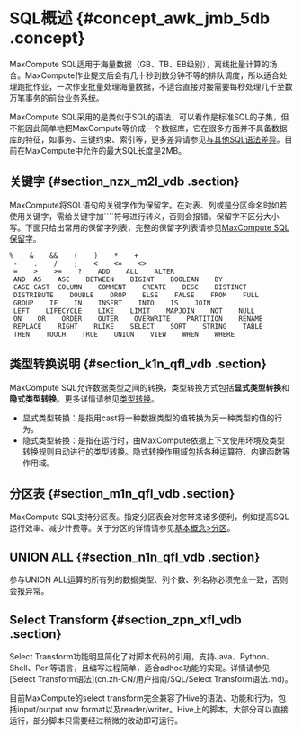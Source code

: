 # SQL概述 {#concept_awk_jmb_5db .concept}

MaxCompute SQL适用于海量数据（GB、TB、EB级别），离线批量计算的场合。MaxCompute作业提交后会有几十秒到数分钟不等的排队调度，所以适合处理跑批作业，一次作业批量处理海量数据，不适合直接对接需要每秒处理几千至数万笔事务的前台业务系统。

MaxCompute SQL采用的是类似于SQL的语法，可以看作是标准SQL的子集，但不能因此简单地把MaxCompute等价成一个数据库，它在很多方面并不具备数据库的特征，如事务、主键约束、索引等，更多差异请参见[与其他SQL语法差异](cn.zh-CN/用户指南/SQL/附录/与其他SQL语法的差异.md)。目前在MaxCompute中允许的最大SQL长度是2MB。

## 关键字 {#section_nzx_m2l_vdb .section}

MaxCompute将SQL语句的关键字作为保留字。在对表、列或是分区命名时如若使用关键字，需给关键字加````符号进行转义，否则会报错。保留字不区分大小写。下面只给出常用的保留字列表，完整的保留字列表请参见[MaxCompute SQL保留字](cn.zh-CN/用户指南/SQL/附录/保留字.md)。

```
%    &    &&    (    )    *    +  
 -    .    /    ;    <    <=    <>  
 =    >    >=    ?    ADD    ALL    ALTER  
 AND  AS    ASC    BETWEEN    BIGINT    BOOLEAN    BY  
 CASE CAST  COLUMN    COMMENT    CREATE    DESC    DISTINCT  
 DISTRIBUTE    DOUBLE    DROP    ELSE    FALSE    FROM    FULL  
 GROUP    IF    IN    INSERT    INTO    IS    JOIN  
 LEFT    LIFECYCLE    LIKE    LIMIT    MAPJOIN    NOT    NULL  
 ON    OR    ORDER    OUTER    OVERWRITE    PARTITION    RENAME  
 REPLACE    RIGHT    RLIKE    SELECT    SORT    STRING    TABLE  
 THEN    TOUCH    TRUE    UNION    VIEW    WHEN    WHERE
```

## 类型转换说明 {#section_k1n_qfl_vdb .section}

MaxCompute SQL允许数据类型之间的转换，类型转换方式包括**显式类型转换**和**隐式类型转换**。更多详情请参见[类型转换](cn.zh-CN/用户指南/SQL/类型转换.md)。

-   显式类型转换：是指用cast将一种数据类型的值转换为另一种类型的值的行为。
-   隐式类型转换：是指在运行时，由MaxCompute依据上下文使用环境及类型转换规则自动进行的类型转换。隐式转换作用域包括各种运算符、内建函数等作用域。

## 分区表 {#section_m1n_qfl_vdb .section}

MaxCompute SQL支持分区表。指定分区表会对您带来诸多便利，例如提高SQL运行效率、减少计费等。关于分区的详情请参见[基本概念\>分区](../../../../cn.zh-CN/产品简介/基本概念/分区.md)。

## UNION ALL {#section_n1n_qfl_vdb .section}

参与UNION ALL运算的所有列的数据类型、列个数、列名称必须完全一致，否则会报异常。

## Select Transform {#section_zpn_xfl_vdb .section}

Select Transform功能明显简化了对脚本代码的引用，支持Java、Python、Shell、Perl等语言，且编写过程简单，适合adhoc功能的实现。详情请参见[Select Transform语法](cn.zh-CN/用户指南/SQL/Select Transform语法.md)。

目前MaxCompute的select transform完全兼容了Hive的语法、功能和行为，包括input/output row format以及reader/writer。Hive上的脚本，大部分可以直接运行，部分脚本只需要经过稍微的改动即可运行。

